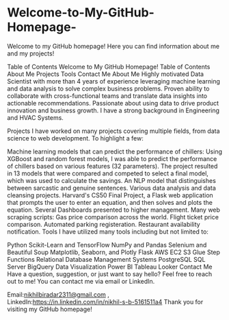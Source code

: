 # Welcome-to-My-GitHub-Homepage-

Welcome to my GitHub homepage! Here you can find information about me and my projects!

Table of Contents
Welcome to My GitHub Homepage!
Table of Contents
About Me
Projects
Tools
Contact Me
About Me
Highly motivated Data Scientist with more than 4 years of experience leveraging machine learning and data analysis to solve complex business problems. Proven ability to collaborate with cross-functional teams and translate data insights into actionable recommendations. Passionate about using data to drive product innovation and business growth.
I have a strong background in Engineering and HVAC Systems.

Projects
I have worked on many projects covering multiple fields, from data science to web development. To highlight a few:

Machine learning models that can predict the performance of chillers:
Using XGBoost and random forest models, I was able to predict the performance of chillers based on various features (32 parameters).
The project resulted in 13 models that were compared and competed to select a final model, which was used to calculate the savings.
An NLP model that distinguishes between sarcastic and genuine sentences.
Various data analysis and data cleansing projects.
Harvard's CS50 Final Project, a Flask web application that prompts the user to enter an equation, and then solves and plots the equation.
Several Dashboards presented to higher management.
Many web scraping scripts:
Gas price comparison across the world.
Flight ticket price comparison.
Automated parking registeration.
Restaurant availability notification.
Tools
I have utilized many tools including but not limited to:

Python
Scikit-Learn and TensorFlow
NumPy and Pandas
Selenium and Beautiful Soup
Matplotlib, Seaborn, and Plotly
Flask
AWS
EC2
S3
Glue
Step Functions
Relational Database Management Systems
PostgreSQL
SQL Server
BigQuery
Data Visualization
Power BI
Tableau
Looker
Contact Me
Have a question, suggestion, or just want to say hello? Feel free to reach out to me! You can contact me via email or LinkedIn.

Email:nikhilbiradar2311@gmail.com ,
LinkedIn:https://in.linkedin.com/in/nikhil-s-b-5161511a4
Thank you for visiting my GitHub homepage!
